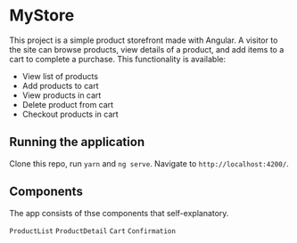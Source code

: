 # MyStore

This project is a simple product storefront made with Angular. A visitor to the site can browse products, view details of a product, and add items to a cart to complete a purchase.
This functionality is available:
* View list of products
* Add products to cart
* View products in cart
* Delete product from cart
* Checkout products in cart

## Running the application
Clone this repo, run `yarn` and `ng serve`. Navigate to `http://localhost:4200/`.

## Components
The app consists of thse components that self-explanatory.

`ProductList`
`ProductDetail`
`Cart`
`Confirmation`